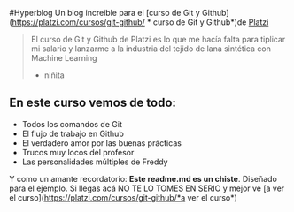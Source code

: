 #Hyperblog
Un blog increible para el [curso de Git y Github](https://platzi.com/cursos/git-github/ * curso de Git y Github*)de [Platzi](https://platzi.com/*Platzi*)
>El curso de Git y Github de Platzi es lo que me hacía falta para tiplicar mi salario y lanzarme a la industria del tejido de lana sintética con Machine Learning
> - niñita

## En este curso vemos de todo:
* Todos los comandos de Git
* El flujo de trabajo en Github
* El verdadero amor por las buenas prácticas
* Trucos muy locos del profesor
* Las personalidades múltiples de Freddy

Y como un amante recordatorio: **Este readme.md es un chiste**. Diseñado para el ejemplo. Si llegas acá NO TE LO TOMES EN SERIO y mejor ve [a ver el curso](https://platzi.com/cursos/git-github/*a ver el curso*)